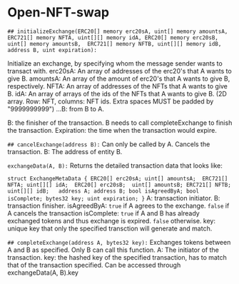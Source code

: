 # Open-NFT-swap
`## initializeExchange(ERC20[] memory erc20sA, uint[] memory amountsA, ERC721[] memory NFTA, uint[][] memory idA, ERC20[] memory erc20sB, uint[] memory amountsB,  ERC721[] memory NFTB, uint[][] memory idB, address B, uint expiration):`

Initialize an exchange, by specifying whom the message sender wants to transact with.
erc20sA: An array of addresses of the erc20's that A wants to give B.
amountsA: An array of the amount of erc20's that A wants to give B, respectively. 
NFTA: An array of addresses of the NFTs that A wants to give B.
idA: An array of arrays of the ids of the NFTs that A wants to give B. (2D array. Row: NFT, columns: NFT ids. Extra spaces MUST be padded by "9999999999")
...B: from B to A.

B: the finisher of the transaction. B needs to call completeExchange to finish the transaction. 
Expiration: the time when the transaction would expire. 

`## cancelExchange(address B):`
Can only be called by A. Cancels the transaction. 
B: The address of entity B. 

`exchangeData(A, B):`
Returns the detailed transaction data that looks like:

`struct ExchangeMetaData {
    ERC20[] erc20sA;
    uint[] amountsA; 
    ERC721[] NFTA;
    uint[][] idA; 
    ERC20[] erc20sB; 
    uint[] amountsB;
    ERC721[] NFTB;
    uint[][] idB;  
    address A;
    address B;
    bool isAgreedByA;
    bool isComplete;
    bytes32 key;
    uint expiration;
}`
A: transaction initiator.
B: transaction finisher. 
isAgreedByA: `true` if A agrees to the exchange. `false` if A cancels the transaction
isComplete: `true` if A and B has already exchanged tokens and thus exchange is expired. `false` otherwise.
key: unique key that only the specified transction will generate and match. 

`## completeExchange(address A, bytes32 key):`
Exchanges tokens between A and B as specified. Only B can call this function. 
A: The initiator of the transaction. 
key: the hashed key of the specified transaction, has to match that of the transaction specified. Can be accessed through exchangeData(A, B).key

